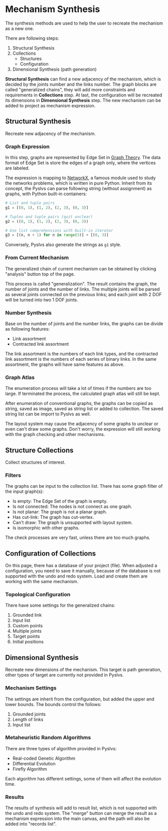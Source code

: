 # Mechanism Synthesis

The synthesis methods are used to help the user to recreate the mechanism
as a new one.

There are following steps:

1. Structural Synthesis
1. Collections
    + Structures
    + Configuration
1. Dimensional Synthesis (path generation)

**Structural Synthesis** can find a new adjacency of the mechanism,
which is decided by the joints number and the links number.
The graph blocks are called "generalized chains",
they will add more constraints and requirements in **Collections** step.
At last, the configuration will be recreated its dimensions in
**Dimensional Synthesis** step.
The new mechanism can be added to project as mechanism expression.

## Structural Synthesis

Recreate new adjacency of the mechanism.

### Graph Expression

In this step, graphs are represented by Edge Set in [Graph Theory](https://en.wikipedia.org/wiki/Graph_theory).
The data format of Edge Set is store the edges of a graph only,
where the vertices are labeled.

The expression is mapping to [NetworkX](https://networkx.github.io/),
a famous module used to study the networks problems, which is written in pure Python.
Inherit from its concept, the Pyslvs can parse following string (without assignment)
as graphs, with Python built-in containers:

```python
# List and tuple pairs
g1 = [(0, 1), (1, 2), (2, 3), (0, 3)]

# Tuples and tuple pairs (quit unclear)
g2 = ((0, 1), (1, 2), (2, 3), (0, 3))

# Use list comprehensions with built-in iterator
g3 = [(n, n + 1) for n in range(3)] + [(0, 3)]
```

Conversely, Pyslvs also generate the strings as `g1` style.

### From Current Mechanism

The generalized chain of current mechanism can be obtained by clicking
"analysis" button top of the page.

This process is called "generalization".
The result contains the graph, the number of joints and the number of links.
The multiple joints will be parsed as several joints connected on the previous links; 
and each joint with 2 DOF will be turned into two 1 DOF joints.

### Number Synthesis

Base on the number of joints and the number links, the graphs can be divide as following features:

+ Link assortment
+ Contracted link assortment

The link assortment is the numbers of each link types,
and the contracted link assortment is the numbers of each series of binary links.
In the same assortment, the graphs will have same features as above.

### Graph Atlas

The enumeration process will take a lot of times if the numbers are too large.
If terminated the process, the calculated graph atlas will still be kept.

After enumeration of conventional graphs, the graphs can be copied as string,
saved as image, saved as string list or added to collection.
The saved string list can be import to Pyslvs as well.

The layout system may cause the adjacency of some graphs to unclear or
even can't draw some graphs.
Don't worry, the expression will still working with the graph checking and
other mechanisms.

## Structure Collections

Collect structures of interest.

### Filters

The graphs can be input to the collection list.
There has some graph filter of the input graph(s):

+ Is empty: The Edge Set of the graph is empty.
+ Is not connected: The nodes is not connect as one graph.
+ Is not planar: The graph is not a planar graph.
+ Has cut-link: The graph has cut-vertex.
+ Can't draw: The graph is unsupported with layout system.
+ Is isomorphic with other graphs.

The check processes are very fast, unless there are too much graphs.

## Configuration of Collections

On this page, there has a database of your project (file).
When adjusted a configuration, you need to save it manually,
because of the database is not supported with the undo and redo system.
Load and create them are working with the same mechanism.

### Topological Configuration

There have some settings for the generalized chains:

1. Grounded link
1. Input list
1. Custom points
1. Multiple joints
1. Target points
1. Initial positions

## Dimensional Synthesis

Recreate new dimensions of the mechanism.
This target is path generation,
other types of target are currently not provided in Pyslvs.

### Mechanism Settings

The settings are inherit from the configuration, but added the upper and lower bounds.
The bounds control the follows:

1. Grounded joints
1. Length of links
1. Input list

### Metaheuristic Random Algorithms

There are three types of algorithm provided in Pyslvs:

+ Real-coded Genetic Algorithm
+ Differential Evolution
+ Firefly Algorithm

Each algorithm has different settings, some of them will affect the evolution time.

### Results

The results of synthesis will add to result list, which is not supported with
the undo and redo system.
The "merge" button can merge the result as a mechanism expression into the main canvas,
and the path will also be added into "records list".
